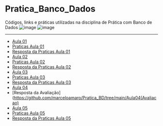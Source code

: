 # Pratica_Banco_Dados
Códigos, links e práticas utilizadas na disciplina de Prática com Banco de Dados
![image](https://user-images.githubusercontent.com/60752818/121784706-cc18c480-cb8b-11eb-8c46-fac7c7660fe8.png) ![image](https://user-images.githubusercontent.com/60752818/121784764-32054c00-cb8c-11eb-9de4-974857e84680.png)



---
* [Aula 01](https://github.com/marceloamaro/Pratica_BD/tree/main/Aula01)
* [Praticas Aula 01](https://github.com/marceloamaro/Pratica_BD/blob/main/Aula01/Praticas.md)
* [Resposta da Praticas Aula 01](https://github.com/marceloamaro/Pratica_BD/tree/main/Aula01/pratica_aula01)
* [Aula 02](https://github.com/marceloamaro/Pratica_BD/tree/main/Aula02)
* [Praticas Aula 02](https://github.com/marceloamaro/Pratica_BD/blob/main/Aula02/pratica02.md)
* [Resposta da Praticas Aula 02](https://github.com/marceloamaro/Pratica_BD/tree/main/Aula02/Praticas%20Aula%2002)
* [Aula 03](https://github.com/marceloamaro/Pratica_BD/tree/main/Aula03)
* [Praticas Aula 03](https://github.com/marceloamaro/Pratica_BD/blob/main/Aula03/Pr%C3%A1ticas-%20Aula03.md)
* [Resposta da Praticas Aula 03](https://github.com/marceloamaro/Pratica_BD/tree/main/Aula03/Praticas%20Aula%2003)
* [Aula 04](https://github.com/marceloamaro/Pratica_BD/tree/main/Aula04(Avaliacao))
* [Resposta da Avaliação](https://github.com/marceloamaro/Pratica_BD/tree/main/Aula04(Avaliacao)
* [Aula 05](https://github.com/marceloamaro/Pratica_BD/tree/main/Aula05)
* [Praticas Aula 05](https://github.com/marceloamaro/Pratica_BD/blob/main/Aula05/Pr%C3%A1ticas-%20Aula05.md)
* [Resposta da Praticas Aula 05]()
